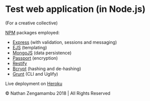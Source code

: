 # Test web application (in Node.js)

(For a creative collective)

[NPM](https://www.npmjs.com) packages employed:
- [Express](https://www.npmjs.com/package/express) (with validation, sessions and messaging)
- [EJS](https://www.npmjs.com/package/ejs) (templating)
- [MongoJS](https://www.npmjs.com/package/mongojs) (data persistence)
- [Passport](https://www.npmjs.com/package/passport) (encryption)
- [Restify](https://www.npmjs.com/package/restify)
- [Bcrypt](https://www.npmjs.com/package/bcrypt) (hashing and de-hashing)
- [Grunt](https://www.npmjs.com/package/grunt) (CLI and Uglify)

Live deployment on [Heroku](https://blackniche-demo.herokuapp.com)

© Nathan Zengamambu 2018 | All Rights Reserved